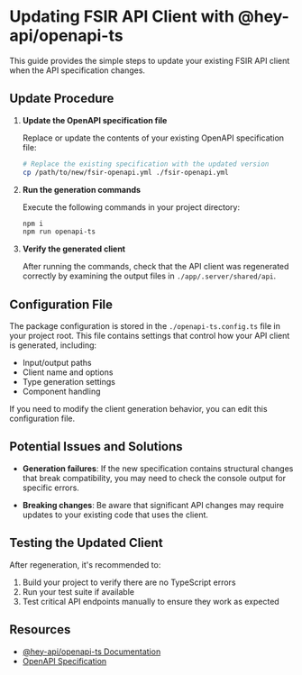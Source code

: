 # Updating FSIR API Client with @hey-api/openapi-ts

This guide provides the simple steps to update your existing FSIR API client when the API specification changes.

## Update Procedure

1. **Update the OpenAPI specification file**

   Replace or update the contents of your existing OpenAPI specification file:

   ```bash
   # Replace the existing specification with the updated version
   cp /path/to/new/fsir-openapi.yml ./fsir-openapi.yml
   ```

2. **Run the generation commands**

   Execute the following commands in your project directory:

   ```bash
   npm i
   npm run openapi-ts
   ```

3. **Verify the generated client**

   After running the commands, check that the API client was regenerated correctly by examining the output files in `./app/.server/shared/api`.

## Configuration File

The package configuration is stored in the `./openapi-ts.config.ts` file in your project root. This file contains settings that control how your API client is generated, including:

- Input/output paths
- Client name and options
- Type generation settings
- Component handling

If you need to modify the client generation behavior, you can edit this configuration file.

## Potential Issues and Solutions

- **Generation failures**: If the new specification contains structural changes that break compatibility, you may need to check the console output for specific errors.

- **Breaking changes**: Be aware that significant API changes may require updates to your existing code that uses the client.

## Testing the Updated Client

After regeneration, it's recommended to:

1. Build your project to verify there are no TypeScript errors
2. Run your test suite if available
3. Test critical API endpoints manually to ensure they work as expected

## Resources

- [@hey-api/openapi-ts Documentation](https://github.com/hey-api/openapi-ts)
- [OpenAPI Specification](https://spec.openapis.org/oas/latest.html)

